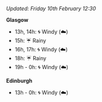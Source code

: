 *Updated: Friday 10th February 12:30*

**Glasgow**

* 13h, 14h: :cyclone: Windy (:cloud:)
* 15h: :umbrella: Rainy
* 16h, 17h: :cyclone: Windy (:cloud:)
* 18h: :umbrella: Rainy
* 19h - 0h: :cyclone: Windy (:cloud:)

**Edinburgh**

* 13h - 0h: :cyclone: Windy (:cloud:)
